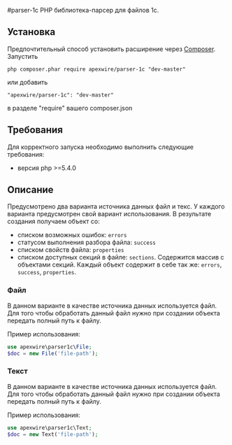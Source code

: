 #parser-1c
PHP библиотека-парсер для файлов 1с. 


## Установка
Предпочтительный способ установить расширение через [Composer](http://getcomposer.org/).
Запустить

	php composer.phar require apexwire/parser-1c "dev-master"

или добавить

	"apexwire/parser-1c": "dev-master"

в разделе "require" вашего composer.json

## Требования
Для корректного запуска необходимо выполнить следующие требования:

* версия php >=5.4.0

## Описание
Предусмотрено два варианта источника данных файл и текс. У каждого варианта предусмотрен свой вариант использования. 
В результате создания получаем объект со:

- списком возможных ошибок: `errors`
- статусом выполнения разбора файла: `success`
- списком свойств файла: `properties`
- списком доступных секций в файле: `sections`. Содержится массив с объектами секций. Каждый объект содержит в себе так же: `errors`, `success`, `properties`.

### Файл
В данном варианте в качестве источника данных используется файл. Для того чтобы обработать данный файл нужно при создании объекта передать полный путь к файлу.

Пример использования:

```php
use apexwire\parser1c\File;
$doc = new File('file-path');
```

### Текст
В данном варианте в качестве источника данных используется файл. Для того чтобы обработать данный файл нужно при создании объекта передать полный путь к файлу.

Пример использования:

```php
use apexwire\parser1c\Text;
$doc = new Text('file-path');
```